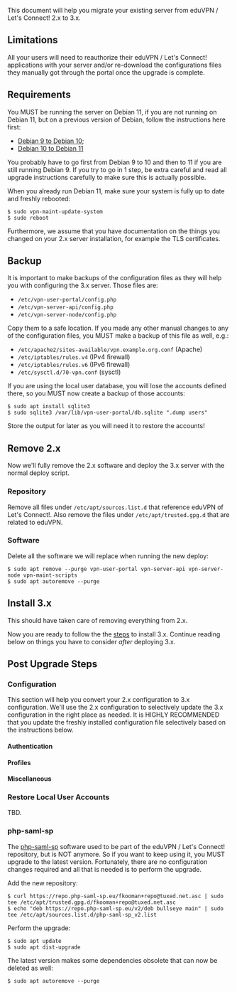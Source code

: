 This document will help you migrate your existing server from eduVPN / Let's 
Connect! 2.x to 3.x.

## Limitations

All your users will need to reauthorize their eduVPN / Let's Connect! 
applications with your server and/or re-download the configurations files they 
manually got through the portal once the upgrade is complete.

## Requirements

You MUST be running the server on Debian 11, if you are not running on Debian 
11, but on a previous version of Debian, follow the instructions here first:

* [Debian 9 to Debian 10](https://github.com/eduvpn/documentation/blob/v2/UPGRADE_DEBIAN_9_TO_10.md);
* [Debian 10 to Debian 11](https://github.com/eduvpn/documentation/blob/v2/UPGRADE_DEBIAN_10_TO_11.md)

You probably have to go first from Debian 9 to 10 and then to 11 if you are 
still running Debian 9. If you try to go in 1 step, be extra careful and read
all upgrade instructions carefully to make sure this is actually possible.

When you already run Debian 11, make sure your system is fully up to date and 
freshly rebooted:

```
$ sudo vpn-maint-update-system
$ sudo reboot
```

Furthermore, we assume that you have documentation on the things you changed 
on your 2.x server installation, for example the TLS certificates.

## Backup

It is important to make backups of the configuration files as they will help 
you with configuring the 3.x server. Those files are:

* `/etc/vpn-user-portal/config.php`
* `/etc/vpn-server-api/config.php`
* `/etc/vpn-server-node/config.php`

Copy them to a safe location. If you made any other manual changes to any of 
the configuration files, you MUST make a backup of this file as well, e.g.:

* `/etc/apache2/sites-available/vpn.example.org.conf` (Apache)
* `/etc/iptables/rules.v4` (IPv4 firewall)
* `/etc/iptables/rules.v6` (IPv6 firewall)
* `/etc/sysctl.d/70-vpn.conf` (sysctl)

If you are using the local user database, you will lose the accounts defined 
there, so you MUST now create a backup of those accounts:

```
$ sudo apt install sqlite3
$ sudo sqlite3 /var/lib/vpn-user-portal/db.sqlite ".dump users"
```

Store the output for later as you will need it to restore the accounts!

## Remove 2.x

Now we'll fully remove the 2.x software and deploy the 3.x server with the 
normal deploy script.

### Repository

Remove all files under `/etc/apt/sources.list.d` that reference eduVPN of Let's 
Connect!. Also remove the files under `/etc/apt/trusted.gpg.d` that are related 
to eduVPN.

### Software

Delete all the software we will replace when running the new deploy:

```
$ sudo apt remove --purge vpn-user-portal vpn-server-api vpn-server-node vpn-maint-scripts
$ sudo apt autoremove --purge
```

## Install 3.x

This should have taken care of removing everything from 2.x. 

Now you are ready to follow the the [steps](DEPLOY_DEBIAN.md) to install 3.x.
Continue reading below on things you have to consider *after* deploying 3.x.

## Post Upgrade Steps

### Configuration

This section will help you convert your 2.x configuration to 3.x configuration. 
We'll use the 2.x configuration to selectively update the 3.x configuration in
the right place as needed. It is HIGHLY RECOMMENDED that you update the freshly
installed configuration file selectively based on the instructions below.

#### Authentication

#### Profiles

#### Miscellaneous 

### Restore Local User Accounts

TBD.

### php-saml-sp

The [php-saml-sp](https://www.php-saml-sp.eu/) software used to be part of the 
eduVPN / Let's Connect! repository, but is NOT anymore. So if you want to keep 
using it, you MUST upgrade to the latest version. Fortunately, there are no 
configuration changes required and all that is needed is to perform the 
upgrade.

Add the new repository:

```
$ curl https://repo.php-saml-sp.eu/fkooman+repo@tuxed.net.asc | sudo tee /etc/apt/trusted.gpg.d/fkooman+repo@tuxed.net.asc
$ echo "deb https://repo.php-saml-sp.eu/v2/deb bullseye main" | sudo tee /etc/apt/sources.list.d/php-saml-sp_v2.list
```

Perform the upgrade:

```
$ sudo apt update
$ sudo apt dist-upgrade
```

The latest version makes some dependencies obsolete that can now be deleted as
well:

```
$ sudo apt autoremove --purge
```

